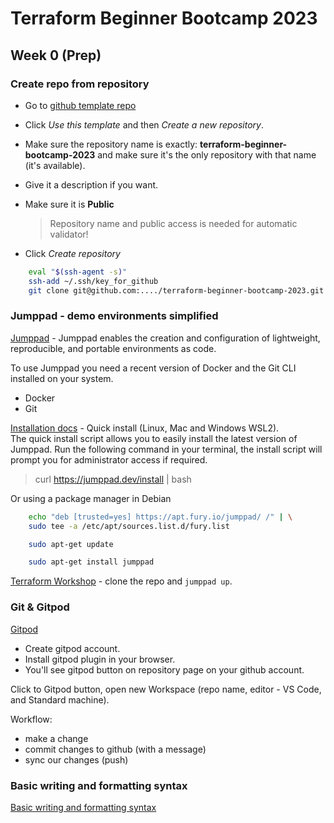 # Terraform Beginner Bootcamp 2023

## Week 0 (Prep)

### Create repo from repository

* Go to [github template repo](https://github.com/ExamProCo/terraform-beginner-bootcamp-2023)
* Click *Use this template* and then *Create a new repository*.  
* Make sure the repository name is exactly: **terraform-beginner-bootcamp-2023** and make sure it's the only repository with that name (it's available).
* Give it a description if you want.
* Make sure it is **Public**

    > Repository name and public access is needed for automatic validator!

* Click *Create repository*

```bash
    eval "$(ssh-agent -s)"
    ssh-add ~/.ssh/key_for_github
    git clone git@github.com:..../terraform-beginner-bootcamp-2023.git
```

### Jumppad - demo environments simplified

[Jumppad](https://jumppad.dev) - Jumppad enables the creation and configuration of lightweight, reproducible, and portable environments as code.  

To use Jumppad you need a recent version of Docker and the Git CLI installed on your system.

* Docker
* Git

[Installation docs](https://jumppad.dev/docs/introduction/installation) - 
Quick install (Linux, Mac and Windows WSL2).  
The quick install script allows you to easily install the latest version of Jumppad. Run the following command in your terminal, the install script will prompt you for administrator access if required.

> curl https://jumppad.dev/install | bash

Or using a package manager in Debian

```bash
    echo "deb [trusted=yes] https://apt.fury.io/jumppad/ /" | \
    sudo tee -a /etc/apt/sources.list.d/fury.list

    sudo apt-get update

    sudo apt-get install jumppad
```

[Terraform Workshop](https://github.com/jumppad-labs/terraform-workshop) - clone the repo and ```jumppad up```.

### Git & Gitpod

[Gitpod](https://gitpod.io)

* Create gitpod account.
* Install gitpod plugin in your browser.
* You'll see gitpod button on repository page on your github account.

Click to Gitpod button, open new Workspace (repo name, editor - VS Code, and Standard machine).

Workflow:

* make a change
* commit changes to github (with a message)
* sync our changes (push)

### Basic writing and formatting syntax

[Basic writing and formatting syntax](https://docs.github.com/en/get-started/writing-on-github/getting-started-with-writing-and-formatting-on-github/basic-writing-and-formatting-syntax)

